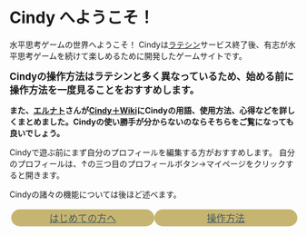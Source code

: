 <style>
a.wiki-button {
  width: 100%;
  display: inline-block;
  padding: 3px;
  border-radius: 20px;
  background-color: #c6b571;
  color: #465a61;
  font-size: 1.2em;
}
a.wiki-button:hover {
  color: #bd3612;
}
div.wiki-inner-flex {width:50%;text-align:center;padding:3px;}
</style>

# Cindy へようこそ！

水平思考ゲームの世界へようこそ！
Cindyは[ラテシン](http://sui-hei.net)サービス終了後、有志が水平思考ゲームを続けて楽しめるために開発したゲームサイトです。

<big>**Cindyの操作方法はラテシンと多く異なっているため、始める前に操作方法を一度見ることをおすすめします。**</big>

**また、[エルナト](/profile/show/68)さんが<a target="_blank" href="https://wiki3.jp/cindy-lat">Cindy＋Wiki</a>にCindyの用語、使用方法、心得などを詳しくまとめました。Cindyの使い勝手が分からないのならそちらをご覧になっても良いでしょう。**

Cindyで遊ぶ前にまず自分のプロフィールを編集する方がおすすめします。
自分のプロフィールは、↑の三つ目のプロフィールボタン→マイページをクリックすると開きます。

Cindyの諸々の機能については後ほど述べます。

<div style="width:100%;display:flex;">
  <div class="wiki-inner-flex"><a class="wiki-button" href="/wiki/ja/welcome_beginners">はじめての方へ</a></div>
  <div class="wiki-inner-flex"><a class="wiki-button" href="/wiki/ja/welcome_veterans">操作方法</a></div>
</div>
